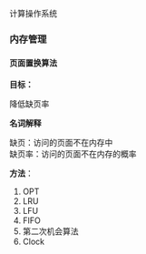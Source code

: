计算操作系统



### 内存管理

#### 页面置换算法

**目标：**

降低缺页率

**名词解释**

缺页：访问的页面不在内存中  
缺页率：访问的页面不在内存的概率

**方法**：

1. OPT
2. LRU
3. LFU
4. FIFO
5. 第二次机会算法
6. Clock